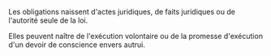 Les obligations naissent d'actes juridiques, de faits juridiques ou de l'autorité seule de la loi.


Elles peuvent naître de l'exécution volontaire ou de la promesse d'exécution d'un devoir de conscience envers autrui.

